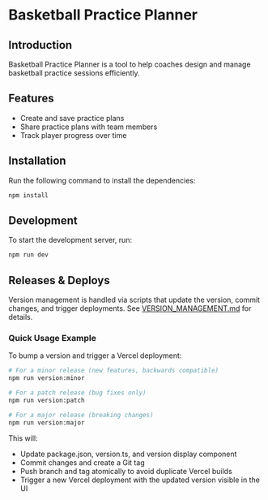 # Basketball Practice Planner

## Introduction

Basketball Practice Planner is a tool to help coaches design and manage basketball practice sessions efficiently.

## Features

- Create and save practice plans
- Share practice plans with team members
- Track player progress over time

## Installation

Run the following command to install the dependencies:

```bash
npm install
```

## Development

To start the development server, run:

```bash
npm run dev
```

## Releases & Deploys

Version management is handled via scripts that update the version, commit changes, and trigger deployments. See [VERSION_MANAGEMENT.md](project_docs/deployment/VERSION_MANAGEMENT.md) for details.

### Quick Usage Example

To bump a version and trigger a Vercel deployment:

```bash
# For a minor release (new features, backwards compatible)
npm run version:minor

# For a patch release (bug fixes only)
npm run version:patch

# For a major release (breaking changes)
npm run version:major
```

This will:
- Update package.json, version.ts, and version display component
- Commit changes and create a Git tag
- Push branch and tag atomically to avoid duplicate Vercel builds
- Trigger a new Vercel deployment with the updated version visible in the UI